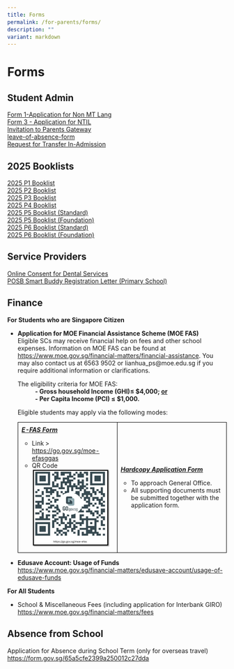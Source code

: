 ```yaml
---
title: Forms
permalink: /for-parents/forms/
description: ""
variant: markdown
---
```

<h1><strong>Forms</strong></h1>

<h2><strong>Student Admin</strong></h2>
<p><a href="/files/Forms/Form%201-Application%20for%20Non%20MT%20Lang.pdf" target="_blank">Form 1-Application for Non MT Lang</a><br><a href="/files/Forms/Form%203%20-%20Application%20for%20NTIL.pdf" target="_blank">Form 3 - Application for NTIL</a><br><a href="/files/Forms/Invitation%20Letter%20to%20Parents%20(Final)_general.pdf" target="_blank">Invitation to Parents Gateway</a><br><a href="/files/Forms/leave-of-absence-form.pdf" target="_blank">leave-of-absence-form</a><br><a href="/files/Forms/lhpstransferadmissionform_v2_jan2025.pdf" target="_blank">Request for Transfer In-Admission</a></p>


<h2><strong>2025 Booklists</strong></h2>


<p><a href="/files/For%20Parents/2025%20booklists/2025_P1Booklist.pdf" target="_blank">2025 P1 Booklist</a><br>
<a href="/files/For%20Parents/2025%20booklists/2025_P2Booklist.pdf" target="_blank">2025 P2 Booklist</a>
<br>
<a href="/files/For%20Parents/2025%20booklists/2025_P3Booklist.pdf" target="_blank">2025 P3 Booklist</a>
<br>
<a href="/files/For%20Parents/2025%20booklists/2025_P4Booklist.pdf" target="_blank">2025 P4 Booklist</a><br>
<a href="/files/For%20Parents/2025%20booklists/2025_P5Booklist.pdf" target="_blank">2025 P5 Booklist (Standard)</a>
<br>
<a href="/files/For%20Parents/2025%20booklists/2025_P5F_Booklist.pdf" target="_blank">2025 P5 Booklist (Foundation)</a>
<br>
<a href="/files/For%20Parents/2025%20booklists/2025_P6Booklist.pdf" target="_blank">2025 P6 Booklist (Standard)</a><br>
<a href="/files/For%20Parents/2025%20booklists/2025_P6F_Booklist.pdf" target="_blank">2025 P6 Booklist (Foundation)</a></p>


<h2><strong>Service Providers</strong></h2>
<p><a href="/files/Forms/Online%20Consent%20for%20Dental%20Services.pdf" target="_blank">Online Consent for Dental Services</a><br><a href="/files/Forms/POSB%20Smart%20Buddy%20Registration%20Letter%20(Primary%20School)%20.pdf" target="_blank">POSB Smart Buddy Registration Letter (Primary School)</a></p>


<h2><strong>Finance</strong></h2>
<p><strong>For Students who are Singapore Citizen</strong>
</p><ul>
  <li><strong>Application for MOE Financial Assistance Scheme (MOE FAS)</strong><br>Eligible SCs may receive financial help on fees and other school expenses. Information on MOE FAS can be found at <a href="https://www.moe.gov.sg/financial-matters/financial-assistance">https://www.moe.gov.sg/financial-matters/financial-assistance</a>. You may also contact us at 6563 9502 or lianhua_ps@moe.edu.sg if you require additional information or clarifications.</li><p></p>
	<dl>
  <dt>The eligibility criteria for MOE FAS:</dt>
  <dd><strong>- Gross household Income (GHI)≤ $4,000; <u>or</u></strong></dd><strong>
  </strong><dd><strong>- Per Capita Income (PCI) ≤ $1,000.</strong></dd>
</dl>
	Eligible students may apply via the following modes:
	<br>
	<table style="border-collapse: collapse; width: 100%;">
  <tbody><tr>
    <td style="border: 1px solid black; padding: 8px;"><i><strong><u>E-FAS Form</u></strong></i><br><ul>
  <li>Link &gt; <a href="https://go.gov.sg/moe-efasggas">https://go.gov.sg/moe-efasggas</a></li>
  <li>QR Code<br><img style="width: 180px; height: 180px;" src="/images/Forms/E_FAS_Application_Form__QR_Code_.jpg">
</li>
</ul></td>
    <td style="border: 1px solid black; padding: 8px;"><i><strong><u>Hardcopy Application Form</u></strong></i><br>
<ul>
  <li>To approach General Office.</li>
  <li>All supporting documents must be submitted together with the application form.</li>
  </ul></td>
  </tr>
</tbody></table>
	
  <li><strong>Edusave Account: Usage of Funds</strong></li>
		<a href="https://www.moe.gov.sg/financial-matters/edusave-account/usage-of-edusave-funds">https://www.moe.gov.sg/financial-matters/edusave-account/usage-of-edusave-funds</a>
</ul>  

<strong>For All Students</strong>
<ul>
  <li>School &amp; Miscellaneous Fees (including application for Interbank GIRO)</li>
		<a href="https://www.moe.gov.sg/financial-matters/fees">https://www.moe.gov.sg/financial-matters/fees</a>
</ul>  

<h2><strong>Absence from School</strong></h2>
Application for Absence during School Term (only for overseas travel) <br>
<a href="https://form.gov.sg/65a5cfe2399a250012c27dda">https://form.gov.sg/65a5cfe2399a250012c27dda</a>